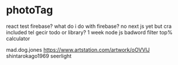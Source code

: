 # photoTag

react
test
firebase?
what do i do with firebase?
no next js yet but cra included
tel gecir
todo or library?
1 week node js
badword filter
top% calculator

mad.dog.jones
https://www.artstation.com/artwork/oOVVlJ
shintarokago1969
seerlight
